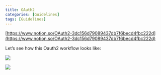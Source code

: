 ```yaml
---
title: OAuth2
categories: [Guidelines]
tags: [Guidelines]
---
```


[https://www.notion.so/OAuth2-3dc156d79089437db7f6becd4fbc222d](https://www.notion.so/OAuth2-3dc156d79089437db7f6becd4fbc222d)


Let’s see how this Oauth2 workflow looks like:


![](https://prod-files-secure.s3.us-west-2.amazonaws.com/9960fb2a-b75e-4bea-a8f9-b00925db1215/3bce41e0-99e8-4ebd-9701-e2bc9cbb79a2/Untitled.png?X-Amz-Algorithm=AWS4-HMAC-SHA256&X-Amz-Content-Sha256=UNSIGNED-PAYLOAD&X-Amz-Credential=ASIAZI2LB4664LBXMB3X%2F20250510%2Fus-west-2%2Fs3%2Faws4_request&X-Amz-Date=20250510T202241Z&X-Amz-Expires=3600&X-Amz-Security-Token=IQoJb3JpZ2luX2VjEAQaCXVzLXdlc3QtMiJHMEUCIFcnGBHRCcxQDQAei3UGEt3LvPUDgiB19fxwWuFLNwtIAiEAzhxAUkWkdv%2BvPY272XWAHTTjlr4UKu8N%2BKyh8kyE4EAqiAQIrf%2F%2F%2F%2F%2F%2F%2F%2F%2F%2FARAAGgw2Mzc0MjMxODM4MDUiDM0YnxR7YV5gHjGVESrcA2R%2FJPrHHogJTvBhF66z7tbz7CaA2VT2nhzfEDMUj%2B4ZsG8tdpn4%2B9pyghDh%2B1vhnyPqAx82VGCF9XV7WwqRGdflJZT2gucFnggjIcZJ35k8%2Fow1Qe8JMs96JIbi5pYK9DRfimMuaLaZ%2BKV%2F%2BatcBTiAA2i%2BHwEGLC8qdLdpJ%2BUq4tTXSAsscT21kfvJzkgtyX0ppo5TgWHejvFPXqXSXsHcXr3ieI8NDf6gQWvm9z7EI%2BOgfq0iCPBitk%2FrKx%2FKR0oI2Dc%2FwMul8aWqeoYZh3HX1E07QN6sIkMwofbkVWDn04Jn5z72E7YnAyEjIZUFB84cGPlDG%2FYrkYQKN1j2UAzAYbqr542cnv5El4Q84oqqrEltHWzwrS02y8FE984M2brjhLV5A3RSLr1GKbxYPEMSpDWl3436kq1VAfRXU1dA9pOg3qy%2BN2tFhxbQeNhcg2UYkUfCBs5xPBR7uAHdm6elO%2BobettuK%2FL2ki7MmY6FfPL0JBZcmxdMbptez3ZfDkmU%2BSNg7TMygfWvN5QGv2xYl84dSVUKr9CvRYV%2BUtYQdOEwhiRKsfaGV4T8JD7Pk%2B0WHtQZK8KxF3Dek8a2jUd8Yhl%2B%2FFl973JVL4lvAyoFG43rtP5FWNNiBo4ZMNHS%2FsAGOqUBupv%2FgtrPWFhxpz7cQhLqoisBaKTenvbkmjCVBa7QD72IdaXYjfVZsM5wAKbdYsW97g4iZyn%2FNkybyZKMjicXRcKGqIH7YejvI5Vd8wpl3cAKHLRW42ddGSfTgZTJWnsGCMS1auj5QNloKElj5%2F7s%2B1C6jg8uVCyC9LBha02MMTl9fQ3GnWXAuqo%2FzNoNXKbQq1Iq3ko%2FLhbnuIwpCcVD8gw3n%2BU7&X-Amz-Signature=4a62fb768fb38f0ea9f194cbc4b2568c49d57b0b9eb834aa22fc54bb907f151e&X-Amz-SignedHeaders=host&x-id=GetObject)


![](https://prod-files-secure.s3.us-west-2.amazonaws.com/9960fb2a-b75e-4bea-a8f9-b00925db1215/27d32b66-de43-41de-80f7-7edb81d1190f/Untitled.png?X-Amz-Algorithm=AWS4-HMAC-SHA256&X-Amz-Content-Sha256=UNSIGNED-PAYLOAD&X-Amz-Credential=ASIAZI2LB4664LBXMB3X%2F20250510%2Fus-west-2%2Fs3%2Faws4_request&X-Amz-Date=20250510T202241Z&X-Amz-Expires=3600&X-Amz-Security-Token=IQoJb3JpZ2luX2VjEAQaCXVzLXdlc3QtMiJHMEUCIFcnGBHRCcxQDQAei3UGEt3LvPUDgiB19fxwWuFLNwtIAiEAzhxAUkWkdv%2BvPY272XWAHTTjlr4UKu8N%2BKyh8kyE4EAqiAQIrf%2F%2F%2F%2F%2F%2F%2F%2F%2F%2FARAAGgw2Mzc0MjMxODM4MDUiDM0YnxR7YV5gHjGVESrcA2R%2FJPrHHogJTvBhF66z7tbz7CaA2VT2nhzfEDMUj%2B4ZsG8tdpn4%2B9pyghDh%2B1vhnyPqAx82VGCF9XV7WwqRGdflJZT2gucFnggjIcZJ35k8%2Fow1Qe8JMs96JIbi5pYK9DRfimMuaLaZ%2BKV%2F%2BatcBTiAA2i%2BHwEGLC8qdLdpJ%2BUq4tTXSAsscT21kfvJzkgtyX0ppo5TgWHejvFPXqXSXsHcXr3ieI8NDf6gQWvm9z7EI%2BOgfq0iCPBitk%2FrKx%2FKR0oI2Dc%2FwMul8aWqeoYZh3HX1E07QN6sIkMwofbkVWDn04Jn5z72E7YnAyEjIZUFB84cGPlDG%2FYrkYQKN1j2UAzAYbqr542cnv5El4Q84oqqrEltHWzwrS02y8FE984M2brjhLV5A3RSLr1GKbxYPEMSpDWl3436kq1VAfRXU1dA9pOg3qy%2BN2tFhxbQeNhcg2UYkUfCBs5xPBR7uAHdm6elO%2BobettuK%2FL2ki7MmY6FfPL0JBZcmxdMbptez3ZfDkmU%2BSNg7TMygfWvN5QGv2xYl84dSVUKr9CvRYV%2BUtYQdOEwhiRKsfaGV4T8JD7Pk%2B0WHtQZK8KxF3Dek8a2jUd8Yhl%2B%2FFl973JVL4lvAyoFG43rtP5FWNNiBo4ZMNHS%2FsAGOqUBupv%2FgtrPWFhxpz7cQhLqoisBaKTenvbkmjCVBa7QD72IdaXYjfVZsM5wAKbdYsW97g4iZyn%2FNkybyZKMjicXRcKGqIH7YejvI5Vd8wpl3cAKHLRW42ddGSfTgZTJWnsGCMS1auj5QNloKElj5%2F7s%2B1C6jg8uVCyC9LBha02MMTl9fQ3GnWXAuqo%2FzNoNXKbQq1Iq3ko%2FLhbnuIwpCcVD8gw3n%2BU7&X-Amz-Signature=17d784ce179d3325467d1862a0d15d45a0177181d584c3372196c360cce2700a&X-Amz-SignedHeaders=host&x-id=GetObject)

